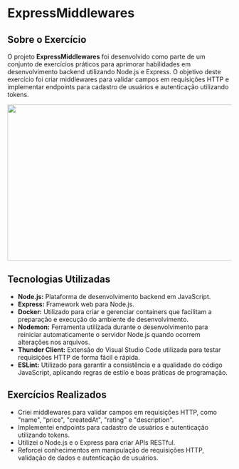 # ExpressMiddlewares

## Sobre o Exercício

O projeto **ExpressMiddlewares** foi desenvolvido como parte de um conjunto de exercícios práticos para aprimorar habilidades em desenvolvimento backend utilizando Node.js e Express. O objetivo deste exercício foi criar middlewares para validar campos em requisições HTTP e implementar endpoints para cadastro de usuários e autenticação utilizando tokens.

<p align="center">
  <img src="https://static6.depositphotos.com/1000350/647/i/450/depositphotos_6471010-stock-photo-internet-connection.jpg" width="800" height="350">
</p>

## Tecnologias Utilizadas

- **Node.js:** Plataforma de desenvolvimento backend em JavaScript.
- **Express:** Framework web para Node.js.
- **Docker:** Utilizado para criar e gerenciar containers que facilitam a preparação e execução do ambiente de desenvolvimento.
- **Nodemon:** Ferramenta utilizada durante o desenvolvimento para reiniciar automaticamente o servidor Node.js quando ocorrem alterações nos arquivos.
- **Thunder Client:** Extensão do Visual Studio Code utilizada para testar requisições HTTP de forma fácil e rápida.
- **ESLint:** Utilizado para garantir a consistência e a qualidade do código JavaScript, aplicando regras de estilo e boas práticas de programação.

## Exercícios Realizados

- Criei middlewares para validar campos em requisições HTTP, como "name", "price", "createdAt", "rating" e "description".
- Implementei endpoints para cadastro de usuários e autenticação utilizando tokens.
- Utilizei o Node.js e o Express para criar APIs RESTful.
- Reforcei conhecimentos em manipulação de requisições HTTP, validação de dados e autenticação de usuários.
